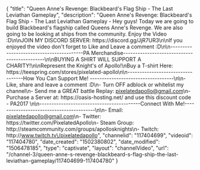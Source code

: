 {
    "title": "Queen Anne's Revenge: Blackbeard's Flag Ship - The Last Leviathan Gameplay",
    "description": "Queen Anne's Revenge: Blackbeard's Flag Ship - The Last Leviathan Gameplay - Hey guys! Today we are going to build Blackbeard's flagship called Queens Anne's Revenge. We are also going to be looking at ships from the community. Enjoy the Video :D\n\nJOIN MY DISCORD SERVER: https:\/\/discord.gg\/JjR7UR3\n\nIf you enjoyed the video don't forget to Like and Leave a comment :D\n\n-----------------------------------------PA Merchandise---------------------------------------------\n\nBUYING A SHIRT WILL SUPPORT A CHARITY!\n\nRepresent the Knight's of Apollo!\nBuy a T-shirt Here: https:\/\/teespring.com\/stores\/pixelated-apollo\n\n----------------------------------How You Can Support Me! -----------------------------------\n\n- Like, share and leave a comment :D\n- Turn OFF adblock or whitelist my channel\n- Send me a GREAT battle Replay: pixelatedapollo@gmail.com\n- Purchase a Server at: https:\/\/oasis-hosting.net\/ and use this discount code - PA2017 \n\n------------------------------------------Connect With Me!-----------------------------------------\n\n- Email: pixelatedapollo@gmail.com\n- Twitter: https:\/\/twitter.com\/PixelatedApollo\n- Steam Group:  http:\/\/steamcommunity.com\/groups\/apollosknights\n- Twitch: http:\/\/www.twitch.tv\/pixelatedapollo",
    "channelid": "117404699",
    "videoid": "117404780",
    "date_created": "1502380802",
    "date_modified": "1506478185",
    "type": "captivate",
    "layout": "channelVideo",
    "url": "\/channel-3\/queen-anne-s-revenge-blackbeard-s-flag-ship-the-last-leviathan-gameplay\/117404699-117404780"
}